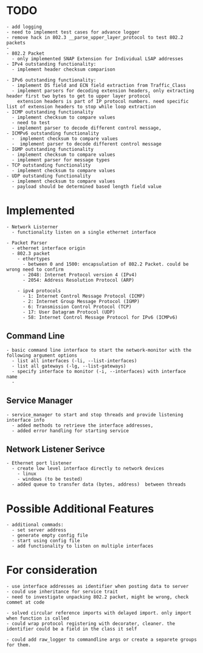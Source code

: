 
# TODO

    - add logging
    - need to implement test cases for advance logger
    - remove hack in 802.3 __parse_upper_layer_protocol to test 802.2 packets
    - 
    - 802.2 Packet
      - only implemented SNAP Extension for Individual LSAP addresses
    - IPv4 outstanding functionality:
      - implement header checksum comparison
    
    - IPv6 outstanding functionality:
      - implement DS field and ECN field extraction from Traffic_Class
      - implement parsers for decoding extension headers, only extracting header first two bytes to get to upper layer protocol
        extension headers is part of IP protocol numbers. need specific list of extension headers to stop while loop extraction
    - ICMP outstanding functionality
      - implement checksum to compare values
      - need to test
      - implement parser to decode different control message,
    - ICMPv6 outstanding functionality
      -  implement checksum to compare values
      -  implement parser to decode different control message
    - IGMP outstanding functionality
      - implement checksum to compare values
      - implement parser for message types
    - TCP outstanding functionality
      - implement checksum to compare values
    - UDP outstanding functionality 
      - implement checksum to compare values
      - payload should be determined based length field value
      
# Implemented

    - Network Listerner
      - functionality listen on a single ethernet interface
    
    - Packet Parser
      - ethernet interface origin
      - 802.3 packet
        - ethertypes
          - between 0 and 1500: encapsulation of 802.2 Packet. could be wrong need to confirm
          - 2048: Internet Protocol version 4 (IPv4)
          - 2054: Address Resolution Protocol (ARP)
        
        - ipv4 protocols
          - 1: Internet Control Message Protocol (ICMP)
          - 2: Internet Group Message Protocol (IGMP)
          - 6: Transmission Control Protocol (TCP)
          - 17: User Datagram Protocol (UDP)
          - 58: Internet Control Message Protocol for IPv6 (ICMPv6)

## Command Line
    - basic command line interface to start the network-monitor with the following argument options
      - list all interfaces (-li, --list-interfaces)
      - list all gateways (-lg, --list-gateways)
      - specify interface to monitor (-i, --interfaces) with interface name
      - 
## Service Manager
    - service_manager to start and stop threads and provide listening interface info
      - added methods to retrieve the interface addresses,
      - added error handling for starting service
      
## Network Listener Serivce
    - Ethernet port listener
      - create low level interface directly to network devices
        - linux
        - windows (to be tested)
      - added queue to transfer data (bytes, address)  between threads

# Possible Additional Features
    - additional commads:
      - set server address
      - generate empty config file
      - start using config file
      - add functionality to listen on multiple interfaces

# For consideration 
    - use interface addresses as identifier when posting data to server
    - could use inheritance for service trait
    - need to investigate unpacking 802.2 packet, might be wrong, check commet at code

    - solved circular reference imports with delayed import. only import when function is called
    - could wrap protocol registering with decorater, cleaner. the identifier could be a field in the class it self

    - could add raw_logger to commandline args or create a separete groups for them.